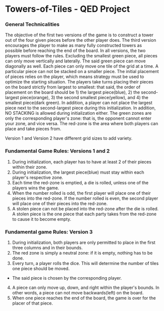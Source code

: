 # Towers-of-Tiles - QED Project
### General Technicalities
  The objective of the first two versions of the game is to construct a tower out of the four given pieces before the other player does. The third version encourages the player to make as many fully constructed towers as possible before reaching the end of the board.
  In all versions, the two players must follow the rules. Excluding the smallest green piece, all pieces can only move vertically and laterally. The said green piece can move diagonally as well. Each piece can only move one tile of the grid at a time. A particular piece can not be stacked on a smaller piece.
  The initial placement of pieces relies on the player, which means strategy must be used to optimize the starting situation. The players take turns placing their pieces on the board strictly from largest to smallest: that said, the order of placement on the board should be 1) the largest piece(blue), 2) the second-largest piece(orange), 3) the second smallest piece(yellow), and 4) the smallest piece(dark green). In addition, a player can not place the largest piece next to the second-largest piece during this initialization. In addition, NO STACKING is allowed during initialization either.
  The green zones are only the corresponding player's zone: that is, the opponent cannot enter your zone, and vice versa. The red-zone is the area where both players can place and take pieces from.
  
  Version 1 and Version 2 have different grid sizes to add variety.

### Fundamental Game Rules: Versions 1 and 2
1. During initialization, each player has to have at least 2 of their pieces within their zone.
2. During initialization, the largest piece(blue) must stay within each player's respective zone.
3. Each time the red-zone is emptied, a die is rolled, unless one of the players wins the game.
4. When the number rolled is odd, the first player will place one of their pieces into the red-zone. If the number rolled is even, the second player will place one of their pieces into the red-zone.
5. A stolen piece can not be placed into the red-zone after the die is rolled. A stolen piece is the one piece that each party takes from the red-zone to cause it to become empty.

### Fundamental game Rules: Version 3
1. During initialization, both players are only permitted to place in the first three columns and in their bounds.
2. The red zone is simply a neutral zone: if it is empty, nothing has to be done.
3. Every turn, a player rolls the dice. This will determine the number of tiles one piece should be moved.
 - The said piece is chosen by the corresponding player.
4. A piece can only move up, down, and right within the player's bounds. In other words, a piece can not move backwards(left) on the board.
5. When one piece reaches the end of the board, the game is over for the placer of that piece.
